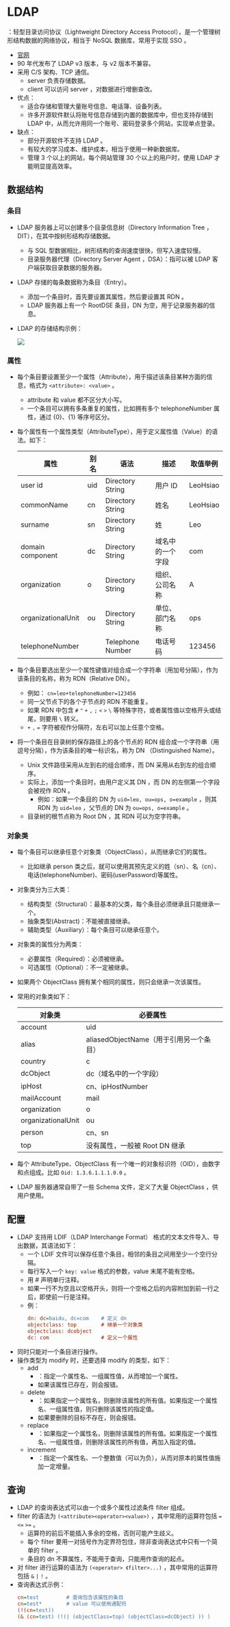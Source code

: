# LDAP

：轻型目录访问协议（Lightweight Directory Access Protocol），是一个管理树形结构数据的网络协议，相当于 NoSQL 数据库，常用于实现 SSO 。
- [官网](https://ldap.com/)
- 90 年代发布了 LDAP v3 版本，与 v2 版本不兼容。
- 采用 C/S 架构、TCP 通信。
  - server 负责存储数据。
  - client 可以访问 server ，对数据进行增删查改。
- 优点：
  - 适合存储和管理大量账号信息、电话簿、设备列表。
  - 许多开源软件默认将账号信息存储到内置的数据库中，但也支持存储到 LDAP 中，从而允许用同一个账号、密码登录多个网站，实现单点登录。
- 缺点：
  - 部分开源软件不支持 LDAP 。
  - 有较大的学习成本、维护成本，相当于使用一种新数据库。
  - 管理 3 个以上的网站，每个网站管理 30 个以上的用户时，使用 LDAP 才能明显提高效率。

## 数据结构

### 条目

- LDAP 服务器上可以创建多个目录信息树（Directory Information Tree ，DIT），在其中按树形结构存储数据。
  - 与 SQL 型数据相比，树形结构的查询速度很快，但写入速度较慢。
  - 目录服务器代理（Directory Server Agent ，DSA）：指可以被 LDAP 客户端获取目录数据的服务器。

- LDAP 存储的每条数据称为条目（Entry）。
  - 添加一个条目时，首先要设置其属性，然后要设置其 RDN 。
  - LDAP 服务器上有一个 RootDSE 条目，DN 为空，用于记录服务器的信息。

- LDAP 的存储结构示例：

  ![](./LDAP_1.jpg)


### 属性

- 每个条目要设置至少一个属性（Attribute），用于描述该条目某种方面的信息，格式为 `<attribute>: <value>` 。
  - attribute 和 value 都不区分大小写。
  - 一个条目可以拥有多条重复的属性，比如拥有多个 telephoneNumber 属性，通过 {0}、{1} 等序号区分。
- 每个属性有一个属性类型（AttributeType），用于定义属性值（Value）的语法。如下：

  属性                      | 别名   | 语法              | 描述            | 取值举例
  -|-|-|-|-
  user id                   | uid   | Directory String  | 用户 ID         | LeoHsiao
  commonName                | cn    | Directory String  | 姓名            | LeoHsiao
  surname                   | sn    | Directory String  | 姓              | Leo
  domain component          | dc    | Directory String  | 域名中的一个字段 | com
  organization              | o     | Directory String  | 组织、公司名称   | A
  organizationalUnit        | ou    | Directory String  | 单位、部门名称   | ops
  telephoneNumber           |       | Telephone Number  | 电话号码        | 123456

- 每个条目要选出至少一个属性键值对组合成一个字符串（用加号分隔），作为该条目的名称，称为 RDN（Relative DN）。
  - 例如： `cn=leo+telephoneNumber=123456`
  - 同一父节点下的各个子节点的 RDN 不能重复。
  - 如果 RDN 中包含 `#` `"` `+` `,` `;` `<` `>` `\` 等特殊字符，或者属性值以空格开头或结尾，则要用 `\` 转义。
  - `+` `,` `=` 字符被视作分隔符，左右可以加上任意个空格。

- 将一个条目在目录树的保存路径上的各个节点的 RDN 组合成一个字符串（用逗号分隔），作为该条目的唯一标识名，称为 DN （Distinguished Name）。
  - Unix 文件路径采用从左到右的组合顺序，而 DN 采用从右到左的组合顺序。
  - 实际上，添加一个条目时，由用户定义其 DN ，而 DN 的左侧第一个字段会被视作 RDN 。
    - 例如：如果一个条目的 DN 为 `uid=leo, ou=ops, o=example` ，则其 RDN 为 `uid=leo` ，父节点的 DN 为 `ou=ops, o=example` 。
  - 目录树的根节点称为 Root DN ，其 RDN 可以为空字符串。


### 对象类

- 每个条目可以继承任意个对象类（ObjectClass），从而继承它们的属性。
  - 比如继承 person 类之后，就可以使用其预先定义的姓（sn）、名（cn）、电话(telephoneNumber)、密码(userPassword)等属性。
- 对象类分为三大类：
  - 结构类型（Structural）：最基本的父类，每个条目必须继承且只能继承一个。
  - 抽象类型(Abstract)：不能被直接继承。
  - 辅助类型（Auxiliary）：每个条目可以继承任意个。
- 对象类的属性分为两类：
  - 必要属性（Required）：必须被继承。
  - 可选属性（Optional）：不一定被继承。
- 如果两个 ObjectClass 拥有某个相同的属性，则只会继承一次该属性。
- 常用的对象类如下：

  对象类               | 必要属性
  -|-
  account             | uid
  alias               | aliasedObjectName（用于引用另一个条目）
  country             | c
  dcObject            | dc（域名中的一个字段）
  ipHost              | cn、ipHostNumber
  mailAccount         | mail
  organization        | o
  organizationalUnit  | ou
  person              | cn、sn
  top                 | 没有属性，一般被 Root DN 继承

- 每个 AttributeType、ObjectClass 有一个唯一的对象标识符（OID），由数字和点组成。比如 `Oid: 1.3.6.1.1.1.0.0` 。
- LDAP 服务器通常自带了一些 Schema 文件，定义了大量 ObjectClass ，供用户使用。

## 配置

- LDAP 支持用 LDIF（LDAP Interchange Format） 格式的文本文件导入、导出数据，其语法如下：
  - 一个 LDIF 文件可以保存任意个条目，相邻的条目之间用至少一个空行分隔。
  - 每行写入一个 `key: value` 格式的参数，value 末尾不能有空格。
  - 用 # 声明单行注释。
  - 如果一行不为空且以空格开头，则将一个空格之后的内容附加到前一行之后，即使前一行是注释。
  - 例：
    ```ini
    dn: dc=baidu, dc=com    # 定义 dn
    objectclass: top        # 继承一个对象类
    objectclass: dcobject
    dc: com                 # 定义一个属性
    ```
- 同时只能对一个条目进行操作。
- 操作类型为 modify 时，还要选择 modify 的类型，如下：
  - add
    - ：指定一个属性名、一组属性值，从而增加一个属性。
    - 如果该属性已存在，则会报错。
  - delete
    - ：如果指定一个属性名，则删除该属性的所有值。如果指定一个属性名、一组属性值，则只删除该属性的指定值。
    - 如果要删除的目标不存在，则会报错。
  - replace
    - ：如果指定一个属性名，则删除该属性的所有值。如果指定一个属性名、一组属性值，则删除该属性的所有值，再加入指定的值。
  - increment
    - ：指定一个属性名、一个整数值（可以为负），从而对原本的属性值施加一定增量。

## 查询

- LDAP 的查询表达式可以由一个或多个属性过滤条件 filter 组成。
- filter 的语法为 `(<attribute><operator><value>)` ，其中常用的运算符包括 `=` `<=` `>=` 。
  - 运算符的前后不能插入多余的空格，否则可能产生歧义。
  - 每个 filter 要用一对括号作为定界符包住，除非查询表达式中只有一个简单的 filter 。
  - 条目的 dn 不算属性，不能用于查询，只能用作查询的起点。
- 对 filter 进行运算的语法为 `(<operator> 《filter>...)` ，其中常用的运算符包括 `&` `|` `!` 。
- 查询表达式示例：
  ```ini
  cn=test         # 查询包含该属性的条目
  cn=test*        # value 可以使用通配符
  (!(cn=test))
  (& (cn=test) (!(| (objectClass=top) (objectClass=dcObject) )) )
  ```
